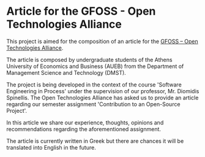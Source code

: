 # Article for the GFOSS - Open Technologies Alliance
This project is aimed for the composition of an article for the [GFOSS – Open Technologies Alliance]( https://gfoss.eu/ ).

The article is composed by undergraduate students of the Athens University of Economics and Business (AUEB) from the Department of 
Management Science and Technology (DMST).

The project is being developed in the context of the course 'Software Engineering in Process' under the supervision of our professor, Mr. Diomidis Spinellis. The Open Technologies Alliance has asked
us to provide an article regarding our semester assignment 'Contribution to an Open-Source Project'. 

In this article we share our experience, thoughts, opinions and recommendations regarding the aforementioned assignment. 

The article is currently written in Greek but there are chances it will be translated into English in the future.
